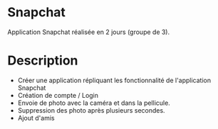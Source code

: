 # Snapchat

Application Snapchat réalisée en 2 jours (groupe de 3).

# Description 

- Créer une application répliquant les fonctionnalité de l'application Snapchat
- Création de compte / Login
- Envoie de photo avec la caméra et dans la pellicule.
- Suppression des photo après plusieurs secondes.
- Ajout d'amis
